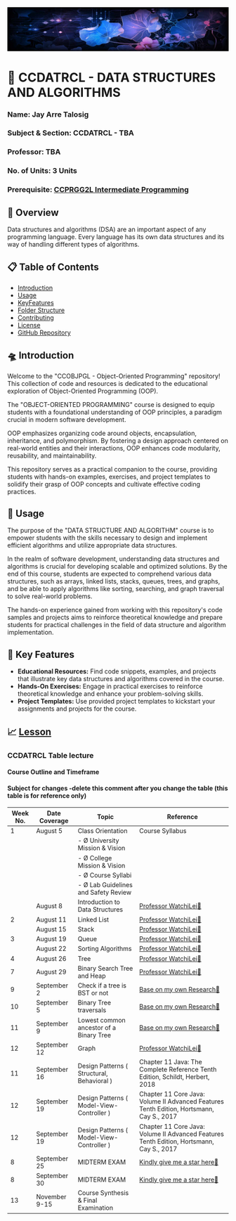 <!-- Background github cover with short introduction down below -->
<img src="https://github.com/Theropodr/Theropodr/blob/main/assets/RavenVanillaPhoenix.jpg" />

# 💫 CCDATRCL - DATA STRUCTURES AND ALGORITHMS

### Name: Jay Arre Talosig  
### Subject & Section: CCDATRCL - TBA 
### Professor: TBA       
### No. of Units: 3 Units
### Prerequisite: [CCPRGG2L Intermediate Programming](https://github.com/flexycode/CCPRGG2L_INTERMEDIATE_PROGRAMMING)

## 🧠 Overview

Data structures and algorithms (DSA) are an important aspect of any programming language. Every language has its own data structures and its way of handling different types of algorithms.

## 📋 Table of Contents

- [Introduction](#-introduction)
- [Usage](#-usage)
- [KeyFeatures](#-key-features) 
- [Folder Structure](#folder-structure)
- [Contributing](#contributing) 
- [License](#license)
- [GitHub Repository](#github-repository)


## 🛸 Introduction

Welcome to the "CCOBJPGL - Object-Oriented Programming" repository! This collection of code and resources is dedicated to the educational exploration of Object-Oriented Programming (OOP). 

The "OBJECT-ORIENTED PROGRAMMING" course is designed to equip students with a foundational understanding of OOP principles, a paradigm crucial in modern software development. 

OOP emphasizes organizing code around objects, encapsulation, inheritance, and polymorphism. By fostering a design approach centered on real-world entities and their interactions, OOP enhances code modularity, reusability, and maintainability. 

This repository serves as a practical companion to the course, providing students with hands-on examples, exercises, and project templates to solidify their grasp of OOP concepts and cultivate effective coding practices.

## 👷 Usage

The purpose of the "DATA STRUCTURE AND ALGORITHM" course is to empower students with the skills necessary to design and implement efficient algorithms and utilize appropriate data structures.

In the realm of software development, understanding data structures and algorithms is crucial for developing scalable and optimized solutions. By the end of this course, students are expected to comprehend various data structures, such as arrays, linked lists, stacks, queues, trees, and graphs, and be able to apply algorithms like sorting, searching, and graph traversal to solve real-world problems.

The hands-on experience gained from working with this repository's code samples and projects aims to reinforce theoretical knowledge and prepare students for practical challenges in the field of data structure and algorithm implementation.

## 🚀 Key Features

- **Educational Resources:** Find code snippets, examples, and projects that illustrate key data structures and algorithms covered in the course.
- **Hands-On Exercises:** Engage in practical exercises to reinforce theoretical knowledge and enhance your problem-solving skills.
- **Project Templates:** Use provided project templates to kickstart your assignments and projects for the course.

## 📈 [Lesson](#lesson)              

### CCDATRCL Table lecture
#### Course Outline and Timeframe
#### Subject for changes -delete this comment after you change the table (this table is for reference only)

| Week No. | Date Coverage | Topic                                                | Reference                                                                                           |
|----------|---------------|------------------------------------------------------|-----------------------------------------------------------------------------------------------------|
| 1        | August 5      | Class Orientation                                    | Course Syllabus                                                                                     |  
|          |               | - Ø University Mission & Vision                      |                                                                                                     | 
|          |               | - Ø College Mission & Vision                         |                                                                                                     |   
|          |               | - Ø Course Syllabi                                   |                                                                                                     |  
|          |               | - Ø Lab Guidelines and Safety Review                 |                                                                                                     |
|          | August 8      | Introduction to Data Structures                      | [Professor WatchiLei🚀](https://github.com/robitussin/CCDATRCL)                                    |    
| 2        | August 11     | Linked List                                          | [Professor WatchiLei🚀](https://github.com/robitussin/CCDATRCL)                                    |
|          | August 15     | Stack                                                | [Professor WatchiLei🚀](https://github.com/robitussin/CCDATRCL)                                    |
| 3        | August 19     | Queue                                                | [Professor WatchiLei🚀](https://github.com/robitussin/CCDATRCL)                                    |
|          | August 22     | Sorting Algorithms                                   | [Professor WatchiLei🚀](https://github.com/robitussin/CCDATRCL)                                    |
| 4        | August 26     | Tree                                                 | [Professor WatchiLei🚀](https://github.com/robitussin/CCDATRCL)                                    |
| 7        | August 29     | Binary Search Tree and Heap                          | [Professor WatchiLei🚀](https://github.com/robitussin/CCDATRCL)                                    |
| 9        | September 2   | Check if a tree is BST or not                        | [Base on my own Research🚀](https://github.com/flexycode/CCDATRCL)                                 |
| 10       | September 5   | Binary Tree traversals                               | [Base on my own Research🚀](https://github.com/flexycode/CCDATRCL)                                 |
| 11       | September 9   | Lowest common ancestor of a Binary Tree              | [Base on my own Research🚀](https://github.com/flexycode/CCDATRCL)                                 |
| 12       | September 12   | Graph                                               | [Professor WatchiLei🚀](https://github.com/robitussin/CCDATRCL)                                    |
| 11       | September 16   | Design Patterns ( Structural, Behavioral )           | Chapter 11 Java: The Complete Reference Tenth Edition, Schildt, Herbert, 2018                     |
| 12       | September 19   | Design Patterns ( Model-View-Controller )            | Chapter 11 Core Java: Volume II Advanced Features Tenth Edition, Hortsmann, Cay S., 2017           |
| 12       | September 19   | Design Patterns ( Model-View-Controller )            | Chapter 11 Core Java: Volume II Advanced Features Tenth Edition, Hortsmann, Cay S., 2017           |
| 8        | September 25  | MIDTERM EXAM                                         | [Kindly give me a star here💫](https://github.com/flexycode/flexycode)                             |
| 8        | September 30  | MIDTERM EXAM                                         | [Kindly give me a star here💫](https://github.com/flexycode/flexycode)                             |
| 13       | November 9-15 | Course Synthesis & Final Examination                 |                                                                                                     |
